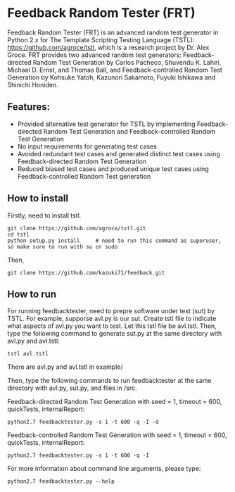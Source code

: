 # Feedback Random Tester (FRT)

Feedback Random Tester (FRT) is an advanced random test generator in Python 2.x for The Template Scripting Testing Language (TSTL): https://github.com/agroce/tstl, which is a research project by Dr. Alex Groce. FRT provides two advanced random test generators: Feedback-directed Random Test Generation by Carlos Pacheco, Shuvendu K. Lahiri, Michael D. Ernst, and Thomas Ball, and Feedback-controlled Random Test Generation by Kohsuke Yatoh, Kazunori Sakamoto, Fuyuki Ishikawa and Shinichi Honiden.

## Features:
* Provided alternative test generator for TSTL by implementing Feedback-directed Random Test Generation and Feedback-controlled Random Test Generation
* No input requirements for generating test cases
* Avoided redundant test cases and generated distinct test cases using Feedback-directed Random Test Generation
* Reduced biased test cases and produced unique test cases using Feedback-controlled Random Test generation

## How to install

Firstly, need to install tstl.
```
git clone https://github.com/agroce/tstl.git
cd tstl
python setup.py install		# need to run this command as superuser, so make sure to run with su or sudo
```

Then,
```
git clone https://github.com/kazuki71/feedback.git
```

## How to run

For running feedbacktester, need to prepre software under test (sut) by TSTL. For example, supporse avl.py is our sut. Create tstl file to indicate what aspects of avl.py you want to test. Let this tstl file be avl.tstl. Then, type the following command to generate sut.py at the same directory with avl.py and avl.tstl:
```
tstl avl.tstl
```
There are avl.py and avl.tstl in example/

Then, type the following commands to run feedbacktester at the same directory with avl.py, sut.py, and files in /src.

Feedback-directed Random Test Generation with seed = 1, timeout = 600, quickTests, internalReport:
```
python2.7 feedbacktester.py -s 1 -t 600 -q -I -d
```

Feedback-controlled Random Test Generation with seed = 1, timeout = 600, quickTests, internalReport:
```
python2.7 feedbacktester.py -s 1 -t 600 -q -I
```

For more information about command line arguments, please type:
```
python2.7 feedbacktester.py --help
```
